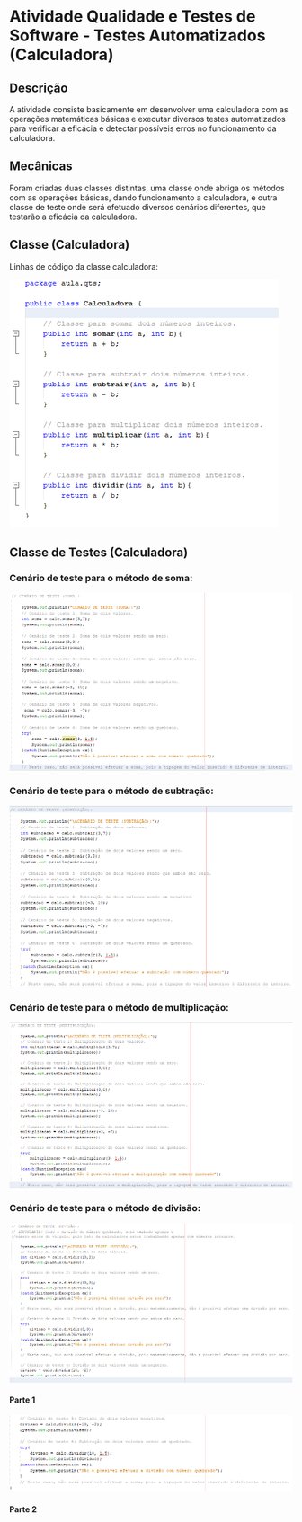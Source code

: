 # Atividade Qualidade e Testes de Software - Testes Automatizados (Calculadora)

## Descrição
A atividade consiste basicamente em desenvolver uma calculadora com as operações matemáticas básicas e executar diversos testes automatizados para verificar a eficácia e detectar possíveis erros no funcionamento da calculadora.

## Mecânicas
Foram criadas duas classes distintas, uma classe onde abriga os métodos com as operações básicas, dando funcionamento a calculadora, e outra classe de teste onde será efetuado diversos cenários diferentes, que testarão a eficácia da calculadora.

## Classe (Calculadora)
Linhas de código da classe calculadora:

![Classe Calculadora](classecalculadora.PNG)

## Classe de Testes (Calculadora)
### Cenário de teste para o método de soma:

![Cenário de Teste Soma](cenariodetestesoma.PNG)

### Cenário de teste para o método de subtração:

![Cenário de Teste Subtração](cenariodetestesubtracao.PNG)

### Cenário de teste para o método de multiplicação:

![Cenário de Teste Multiplicação](cenariodetestemultiplicacao.PNG)

### Cenário de teste para o método de divisão:

![Cenário de Teste Divisão 1](cenariodetestedivisao1.PNG)
#### Parte 1

![Cenário de Teste Divisão 2](cenariodetestedivisao2.PNG)
#### Parte 2
